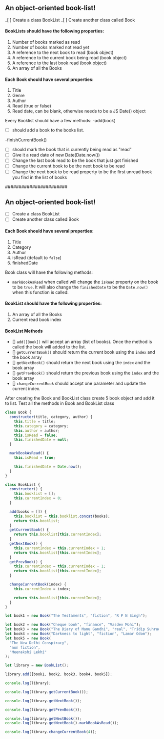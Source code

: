## An object-oriented book-list!

_[ ] Create a class BookList
_[ ] Create another class called Book

#### BookLists should have the following properties:

1. Number of books marked as read
2. Number of books marked not read yet
3. A reference to the next book to read (book object)
4. A reference to the current book being read (book object)
5. A reference to the last book read (book object)
6. An array of all the Books

#### Each Book should have several properties:

1. Title
2. Genre
3. Author
4. Read (true or false)
5. Read date, can be blank, otherwise needs to be a JS Date() object

Every Booklist should have a few methods:
-add(book)

- [ ] should add a book to the books list.

-finishCurrentBook()

- [ ] should mark the book that is currently being read as "read"
- [ ] Give it a read date of new Date(Date.now())
- [ ] Change the last book read to be the book that just got finished
- [ ] Change the current book to be the next book to be read
- [ ] Change the next book to be read property to be the first unread book you find in the list of books

#######################

## An object-oriented book-list!

- [ ] Create a class BookList
- [ ] Create another class called Book

#### Each Book should have several properties:

1. Title
2. Category
3. Author
4. isRead (default to `false`)
5. finishedDate

Book class will have the following methods:

- `markBookAsRead` when called will change the `isRead` property on the book to be `true`. It will also change the `finishedDate` to be the `Date.now()` when this function is called.

#### BookList should have the following properties:

1. An array of all the Books
2. Current read book index

#### BookList Methods

- [] `add([Book])` will accept an array (list of books). Once the method is called the book will added to the list.
- [] `getCurrentBook()` should return the current book using the `index` and the book array
- [] `getNextBook()` should return the next book using the `index` and the book array
- [] `getPrevBook()` should return the previous book using the `index` and the book array
- [] `changeCurrentBook` should accept one parameter and update the current index.

After creating the Book and BookList class create 5 book object and add it to list. Test all the methods in Book and BookList class

```js
class Book {
  constructor(title, category, author) {
    this.title = title;
    this.category = category;
    this.author = author;
    this.isRead = false;
    this.finishedDate = null;
  }

  markBookAsRead() {
    this.isRead = true;

    this.finishedDate = Date.now();
  }
}
```

```js
class BookList {
  constructor() {
    this.booklist = [];
    this.currentIndex = 0;
  }

  add(books = []) {
    this.booklist = this.booklist.concat(books);
    return this.booklist;
  }
  getCurrentBook() {
    return this.booklist[this.currentIndex];
  }
  getNextBook() {
    this.currentIndex = this.currentIndex + 1;
    return this.booklist[this.currentIndex];
  }
  getPrevBook() {
    this.currentIndex = this.currentIndex - 1;
    return this.booklist[this.currentIndex];
  }

  changeCurrentBook(index) {
    this.currentIndex = index;

    return this.booklist[this.currentIndex];
  }
}

let book1 = new Book("The Testaments", "fiction", "R P N Singh");

let book2 = new Book("Cheque book", "finance", "Vasdev Mohi");
let book3 = new Book("The Diary of Manu Gandhi", "real", "Tridip Suhrud");
let book4 = new Book("Darkness to light", "fiction", "Lamar Odom");
let book5 = new Book(
  "The New Delhi Conspiracy",
  "non fiction",
  "Meenakshi Lekhi"
);

let library = new BookList();

library.add([book1, book2, book3, book4, book5]);

console.log(library);

console.log(library.getCurrentBook());

console.log(library.getNextBook());

console.log(library.getPrevBook());

console.log(library.getNextBook());
console.log(library.getNextBook().markBookAsRead());

console.log(library.changeCurrentBook(4));
```
